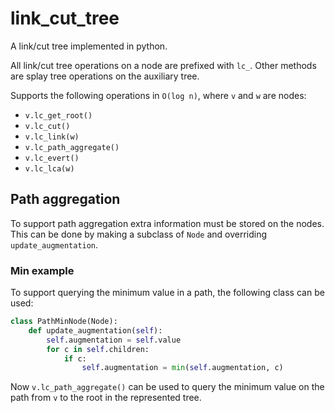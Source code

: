 # link_cut_tree

A link/cut tree implemented in python.

All link/cut tree operations on a node are prefixed with `lc_`.
Other methods are splay tree operations on the auxiliary tree.

Supports the following operations in `O(log n)`, where `v` and `w` are nodes:

- `v.lc_get_root()`
- `v.lc_cut()`
- `v.lc_link(w)`
- `v.lc_path_aggregate()`
- `v.lc_evert()`
- `v.lc_lca(w)`

## Path aggregation

To support path aggregation extra information must be stored on the nodes.
This can be done by making a subclass of `Node` and overriding `update_augmentation`.

### Min example

To support querying the minimum value in a path, the following class can be used:

```python
class PathMinNode(Node):
    def update_augmentation(self):
        self.augmentation = self.value
        for c in self.children:
            if c:
                self.augmentation = min(self.augmentation, c)
```

Now `v.lc_path_aggregate()` can be used to query the minimum value on the path from `v` to the root in the represented tree.
